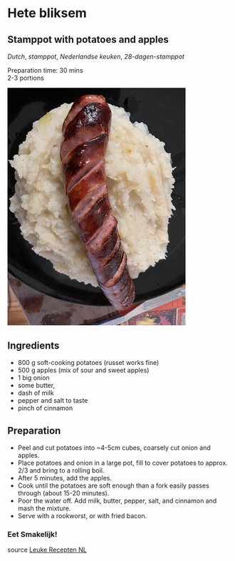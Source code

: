 # Hete bliksem 
## Stamppot with potatoes and apples
_Dutch_, _stamppot_, _Nederlandse keuken_, _28-dagen-stamppot_

Preparation time: 30 mins  
2-3 portions  

<img src="images/dag-07_hete-bliksem.JPG" alt="drawing" width="400"/>  

## Ingredients
* 800 g soft-cooking potatoes (russet works fine)
* 500 g apples (mix of sour and sweet apples)
* 1 big onion
* some butter, 
* dash of milk
* pepper and salt to taste
* pinch of cinnamon

## Preparation
* Peel and cut potatoes into ~4-5cm cubes, coarsely cut onion and apples. 
* Place potatoes and onion in a large pot, fill to cover potatoes to approx. 2/3 and bring to a rolling boil. 
* After 5 minutes, add the apples.
* Cook until the potatoes are soft enough than a fork easily passes through (about 15-20 minutes).
* Poor the water off. Add milk, butter, pepper, salt, and cinnamon and mash the mixture.
* Serve with a rookworst, or with fried bacon. 

### Eet Smakelijk!

source [Leuke Recepten NL](https://www.leukerecepten.nl/recepten/hete-bliksem/)

